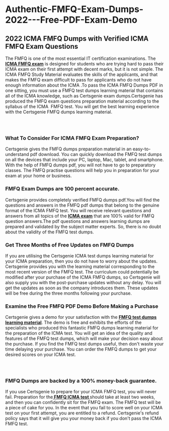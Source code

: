 # Authentic-FMFQ-Exam-Dumps-2022---Free-PDF-Exam-Demo<h2><strong>2022 ICMA FMFQ Dumps with Verified ICMA FMFQ Exam Questions</strong></h2> <p>The FMFQ is one of the most essential IT certification examinations. The <a href="https://www.certsgenie.com/icma/fmfq-pdf-dumps"><strong>ICMA FMFQ exam</strong></a> is designed for students who are trying hard to pass their ICMA exam on their first attempt with decent marks, but it is not simple. The ICMA FMFQ Study Material evaluates the skills of the applicants, and that makes the FMFQ exam difficult to pass for applicants who do not have enough information about the ICMA .To pass the ICMA FMFQ Dumps PDF in one sitting, you must use a FMFQ test dumps learning material that contains all of the ICMA knowledge, such as Certsgenie exam dumps.Certsgenie has produced the FMFQ exam questions preparation material according to the syllabus of the ICMA &nbsp;FMFQ test. You will get the best learning experience with the Certsgenie FMFQ dumps learning material.</p> <p><a href="https://www.certsgenie.com/icma/fmfq-pdf-dumps" style="display: block; padding: 1em 0; text-align: center; "><img alt="" src="https://blogger.googleusercontent.com/img/b/R29vZ2xl/AVvXsEgO1ePIT5bAw4JCg82qykRc71Xossn_88UmNiMiJgRPCnvDzaKhQmgO2X9bV6TpN9qSYVJJ2MjEumMb0t1ZgyR_gByLqDXQR_FduPn2erzRQTkt1pUFmkY3wfbx5jzrIcOP4S3cxMKHSr0iEiOidKyDYd_7NjYtfgpZ7b1lrGk-ShjLlyfynp8oFM4zYw/s1600/Banner%201.jpg" /></a></p> <h3><strong>What To Consider For ICMA FMFQ Exam Preparation?</strong></h3> <p>Certsgenie gives the FMFQ dumps preparation material in an easy-to-understand pdf download. You can quickly download the FMFQ test dumps on all the devices that include your PC, laptop, Mac, tablet, and smartphone. With the help of FMFQ dumps pdf, you will not have to go to preparatory classes. The FMFQ practise questions will help you in preparation for your exam at your home or business.</p> <h3><strong>FMFQ Exam Dumps are 100 percent accurate.</strong></h3> <p>Certsgenie provides completely verified FMFQ dumps pdf.You will find the questions and answers in the FMFQ pdf dumps that belong to the genuine format of the ICMA FMFQ test. You will receive relevant questions and answers from all topics of the <a href="https://www.certsgenie.com/icma/fmfq-pdf-dumps"><strong>ICMA exam</strong></a> that are 100% valid for FMFQ question answers.The pdf questions and answers learning dumps are prepared and validated by the subject matter experts. So, there is no doubt about the validity of the FMFQ test dumps.</p> <h3><strong>Get Three Months of Free Updates on FMFQ Dumps</strong></h3> <p>If you are utilising the Certsgenie ICMA test dumps learning material for your ICMA preparation, then you do not have to worry about the updates. Certsgenie provides you with the learning material corresponding to the most recent version of the FMFQ test. The curriculum could potentially be modified after your purchase of the ICMA FMFQ dumps, so Certsgenie will also supply you with the post-purchase updates without any delay. You will get the updates as soon as the company introduces them. These updates will be free during the three months following your purchase.</p> <h3><strong>Examine the Free FMFQ PDF Demo Before Making a Purchase</strong></h3> <p>Certsgenie gives a demo for your satisfaction with the <a href="https://www.certsgenie.com/icma/fmfq-pdf-dumps"><strong>FMFQ test dumps learning material</strong></a>. The demo is free and exhibits the efforts of the specialists who produced this fantastic FMFQ dumps learning material for the preparation of the ICMA test. You will get an idea of the quality and features of the FMFQ test dumps, which will make your decision easy about the purchase. If you find the FMFQ test dumps useful, then don&#39;t waste your time delaying your purchase. You can order the FMFQ dumps to get your desired scores on your ICMA test.</p> <p><a href="hhttps://www.certsgenie.com/icma/fmfq-pdf-dumps" style="display: block; padding: 1em 0; text-align: center; "><img alt="" src="https://blogger.googleusercontent.com/img/b/R29vZ2xl/AVvXsEj3zfp26fobfEw_E3FMeUMaFamcWc-bKsu_525WK8ISqDEyAJkPKOLyeqHJzBXVvKwHP0bTNTERYvWWgOzvpG-DuQ_cPnNOJO1bUfVOHhAXJThy7cLobHgRdochHEeovcJnxpqjNiv-FNLMY1glEh7x833Q6cym5o0AmGhO9ufjgwPhihHJ9ovBp-j40g/s1600/banner%202.jpg" /></a></p> <h3><strong>FMFQ Dumps are backed by a 100% money-back guarantee.</strong></h3> <p>If you use Certsgenie to prepare for your ICMA FMFQ test, you will never fail. Preparation for the<a href="https://www.certsgenie.com/icma/fmfq-pdf-dumps"><strong> FMFQ ICMA test </strong></a>should take at least two weeks, and then you can confidently sit for the FMFQ exam. The FMFQ test will be a piece of cake for you. In the event that you fail to score well on your ICMA test on your first attempt, you are entitled to a refund. Certsgenie&#39;s refund policy says that it will give you your money back if you don&#39;t pass the ICMA FMFQ test.</p>
